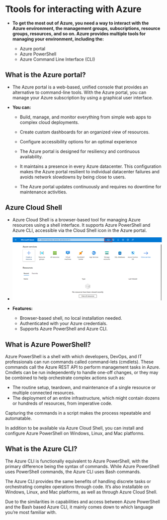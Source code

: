# Ttools for interacting with Azure

- **To get the most out of Azure, you need a way to interact with the Azure environment, the management groups, subscriptions, resource groups, resources, and so on. Azure provides multiple tools for managing your environment, including the:**

    - Azure portal
    - Azure PowerShell
    - Azure Command Line Interface (CLI)

## What is the Azure portal?
- The Azure portal is a web-based, unified console that provides an alternative to command-line tools. With the Azure portal, you can manage your Azure subscription by using a graphical user interface. 

- **You can:**

    - Build, manage, and monitor everything from simple web apps to complex cloud deployments.

    - Create custom dashboards for an organized view of resources.
    - Configure accessibility options for an optimal experience
  - The Azure portal is designed for resiliency and continuous availability. 
  - It maintains a presence in every Azure datacenter. This configuration makes the Azure portal resilient to individual datacenter failures and avoids network slowdowns by being close to users. 
  - The Azure portal updates continuously and requires no downtime for maintenance activities.

## Azure Cloud Shell

- Azure Cloud Shell is a browser-based tool for managing Azure resources using a shell interface. It supports Azure PowerShell and Azure CLI, accessible via the Cloud Shell icon in the Azure portal.
- ![Screenshot of the Azure portal with the Cloud Shell icon emphasized.](image-2.png)

- **Features:**
  - Browser-based shell, no local installation needed.
  - Authenticated with your Azure credentials.
  - Supports Azure PowerShell and Azure CLI.


## What is Azure PowerShell?

Azure PowerShell is a shell with which developers, DevOps, and IT professionals can run commands called command-lets (cmdlets). These commands call the Azure REST API to perform management tasks in Azure. Cmdlets can be run independently to handle one-off changes, or they may be combined to help orchestrate complex actions such as:

- The routine setup, teardown, and maintenance of a single resource or multiple connected resources.
- The deployment of an entire infrastructure, which might contain dozens or hundreds of resources, from imperative code.

Capturing the commands in a script makes the process repeatable and automatable.

In addition to be available via Azure Cloud Shell, you can install and configure Azure PowerShell on Windows, Linux, and Mac platforms.

## What is the Azure CLI?

The Azure CLI is functionally equivalent to Azure PowerShell, with the primary difference being the syntax of commands. While Azure PowerShell uses PowerShell commands, the Azure CLI uses Bash commands.

The Azure CLI provides the same benefits of handling discrete tasks or orchestrating complex operations through code. It’s also installable on Windows, Linux, and Mac platforms, as well as through Azure Cloud Shell.

Due to the similarities in capabilities and access between Azure PowerShell and the Bash based Azure CLI, it mainly comes down to which language you’re most familiar with.